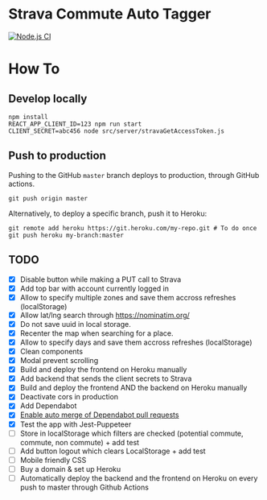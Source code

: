 # Strava Commute Auto Tagger

[![Node.js CI](https://github.com/rpellerin/commute-auto-tagger/actions/workflows/node.js.yml/badge.svg)](https://github.com/rpellerin/commute-auto-tagger/actions/workflows/node.js.yml)

# How To

## Develop locally

```shell
npm install
REACT_APP_CLIENT_ID=123 npm run start
CLIENT_SECRET=abc456 node src/server/stravaGetAccessToken.js
```

## Push to production

Pushing to the GitHub `master` branch deploys to production, through GitHub actions.

```shell
git push origin master
```

Alternatively, to deploy a specific branch, push it to Heroku:

```shell
git remote add heroku https://git.heroku.com/my-repo.git # To do once
git push heroku my-branch:master
```

## TODO

- [x] Disable button while making a PUT call to Strava
- [x] Add top bar with account currently logged in
- [x] Allow to specify multiple zones and save them accross refreshes (localStorage)
- [x] Allow lat/lng search through https://nominatim.org/
- [x] Do not save uuid in local storage.
- [x] Recenter the map when searching for a place.
- [x] Allow to specify days and save them accross refreshes (localStorage)
- [x] Clean components
- [x] Modal prevent scrolling
- [x] Build and deploy the frontend on Heroku manually
- [x] Add backend that sends the client secrets to Strava
- [x] Build and deploy the frontend AND the backend on Heroku manually
- [x] Deactivate cors in production
- [x] Add Dependabot
- [x] [Enable auto merge of Dependabot pull requests](https://docs.github.com/en/code-security/supply-chain-security/keeping-your-dependencies-updated-automatically/automating-dependabot-with-github-actions#enable-auto-merge-on-a-pull-request)
- [x] Test the app with Jest-Puppeteer
- [ ] Store in localStorage which filters are checked (potential commute, commute, non commute) + add test
- [ ] Add button logout which clears LocalStorage + add test
- [ ] Mobile friendly CSS
- [ ] Buy a domain & set up Heroku
- [ ] Automatically deploy the backend and the frontend on Heroku on every push to master through Github Actions

